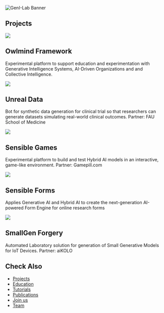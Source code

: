 ![GenI-Lab Banner](http://generativeintelligencelab.ai/images/icons/genilab-banner.png)

## Projects

<div class="project-container">
  <div class="project-grid">
    <!-- Card -->
    <div class="project-card white-bg">
      <a href="https://github.com/genilab/owlmind" target="_blank">
        <img src="https://github.com/genilab/owlmind/wiki/images/owlmind-banner.png">
      </a>
      <div class="project-card-content">
        <h2>Owlmind Framework</h2>
        <p>Experimental platform to support education and experimentation with Generative Intelligence Systems, AI-Driven Organizations and and Collective Intelligence.</p>
      </div>
    </div>
    <!-- Card -->
    <div class="project-card blue-bg">
      <a href="https://docs.google.com/document/d/1Fa6YZ75rma7YRSFDcc5yKNp55sUEScQLK96JY2_uexY/edit" target="_blank">
        <img src="http://generativeintelligencelab.ai/images/projects/unreal-data.png">
      </a>
      <div class="project-card-content">
        <h2>Unreal Data</h2>
        <p>Bot for synthetic data generation for clinical trial so that researchers can generate datasets simulating real-world clinical outcomes. Partner: FAU School of Medicine</p>
      </div>
    </div>
    <!-- Card -->
    <div class="project-card yellow-bg">
      <a href="https://docs.google.com/document/d/1r9GApilXZu6UN-BkuA71VJDafYj8_WhFLZO2NWvXV2Q/edit" target="_blank">
        <img src="http://generativeintelligencelab.ai/images/projects/sensible-games.png">
      </a>
      <div class="project-card-content">
        <h2>Sensible Games</h2>
        <p>Experimental platform to build and test Hybrid AI models in an interactive, game-like environment. Partner: Gamepill.com</p>
      </div>
    </div>
    <!-- Card -->
    <div class="project-card purple-bg">
      <a href="https://docs.google.com/document/d/1_G96UKkBTqwLWO59UUfK0x5t459DXemdfANJu1GS2do/edit" target="_blank">
        <img src="http://generativeintelligencelab.ai/images/projects/sensible-forms.png">
      </a>
      <div class="project-card-content">
        <h2>Sensible Forms</h2>
        <p>Applies Generative AI and Hybrid AI to create the next-generation AI-powered Form Engine for online research forms</p>
      </div>
    </div>
    <!-- Card -->
    <div class="project-card orange-bg">
      <a href="https://docs.google.com/document/d/1sizokJKUCZ5ZnkyXRqifDditB1SuRrwSYDo878yDxR0/edit" target="_blank">
        <img src="http://generativeintelligencelab.ai/images/projects/smallgen-forge.png">
      </a>
      <div class="project-card-content">
        <h2>SmallGen Forgery</h2>
        <p>Automated Laboratory solution for generation of Small Generative Models for IoT Devices. Partner: aiKOLO</p>
      </div>
    </div>
  </div>
</div>


## Check Also

* [Projects](./projects.md)
* [Education](./knowledge.md#education)
* [Tutorials](./knowledge.md#tutorials)
* [Publications](./knowledge.md#publications)
* [Join us](./collaborate.md)
* [Team](./people.html)


 

